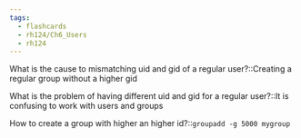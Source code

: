 ```yaml
---
tags:
  - flashcards
  - rh124/Ch6_Users
  - rh124
---
```


What is the cause to mismatching uid and gid of a regular user?::Creating a regular group without a higher gid

<!--SR:!2023-08-10,4,270-->

What is the problem of having different uid and gid for a regular user?::It is confusing to work with users and groups

<!--SR:!2023-08-10,4,270-->

How to create a group with higher an higher id?::`groupadd -g 5000 mygroup`

<!--SR:!2023-08-10,4,270-->
